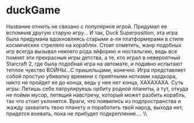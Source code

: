 # duckGame
Название отнють не связано с популярное игрой. Придумал ее вспомнив другую старую игру...
И так, Duck Superposition, эта игра была придумана вдохновляясь старыми а-ля платформерами в стиле космических стреляло на кораблях.
Стоит отметить, жанр подобных игр всегда вызывал некоего рода эйфорию и ностальгию, ведь все помнят эти прекрасные игры детства, а те, кто играл в невероятный Starcraft 2, где была подобная игра на автомате, и подавно испытают теплое чувство ВОЙНЫ...С пришельцами, конечно.
Игра представляет собой простую убивалку времени с приятными нотками хардкора, никто не пройдет ее до конца, ведь у нее нет конца, ХАХАХАХА.
Суть игры:
Летишь себе патрулируешь орбиту родной планеты, а тут, откуда не пойми мусор, летящий навстречу, который может разбить корабль, так что стоит уклонятся.
Враги, что появились из подпространства и жажду захватить твою планету и поработить твой народ, выхода нет, придется воевать, пока не прибудет подкрепление....
\\\\
